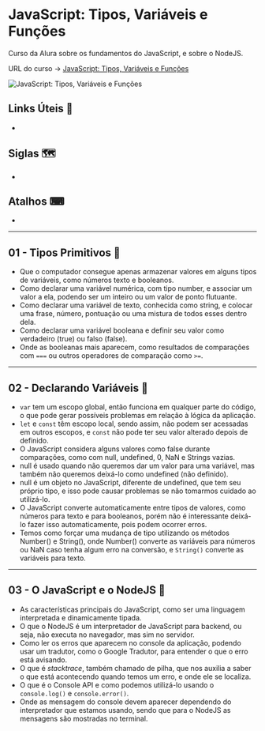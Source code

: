 # JavaScript: Tipos, Variáveis e Funções

Curso da Alura sobre os fundamentos do JavaScript, e sobre o NodeJS.

URL do curso -> [JavaScript: Tipos, Variáveis e Funções](https://cursos.alura.com.br/course/fundamentos-javascript-tipos-variaveis-funcoes)

![JavaScript: Tipos, Variáveis e Funções](https://www.alura.com.br/assets/api/share/curso-fundamentos-javascript-tipos-variaveis-funcoes.png)

## Links Úteis &#x1F517;
*

## Siglas &#x1F5FA;
*

## Atalhos &#x2328;
*

***

## 01 - Tipos Primitivos &#x1F516;
* Que o computador consegue apenas armazenar valores em alguns tipos de variáveis, como números texto e booleanos.
* Como declarar uma variável numérica, com tipo number, e associar um valor a ela, podendo ser um inteiro ou um valor de ponto flutuante.
* Como declarar uma variável de texto, conhecida como string, e colocar uma frase, número, pontuação ou uma mistura de todos esses dentro dela.
* Como declarar uma variável booleana e definir seu valor como verdadeiro (true) ou falso (false).
* Onde as booleanas mais aparecem, como resultados de comparações com `===` ou outros operadores de comparação como `>=`.

***

## 02 - Declarando Variáveis &#x1F516;
* `var` tem um escopo global, então funciona em qualquer parte do código, o que pode gerar possíveis problemas em relação à lógica da aplicação.
* `let` e `const` têm escopo local, sendo assim, não podem ser acessadas em outros escopos, e `const` não pode ter seu valor alterado depois de definido.
* O JavaScript considera alguns valores como false durante comparações, como com null, undefined, 0, NaN e Strings vazias.
* null é usado quando não queremos dar um valor para uma variável, mas também não queremos deixá-lo como undefined (não definido).
* null é um objeto no JavaScript, diferente de undefined, que tem seu próprio tipo, e isso pode causar problemas se não tomarmos cuidado ao utilizá-lo.
* O JavaScript converte automaticamente entre tipos de valores, como números para texto e para booleanos, porém não é interessante deixá-lo fazer isso automaticamente, pois podem ocorrer erros.
* Temos como forçar uma mudança de tipo utilizando os métodos Number() e String(), onde Number() converte as variáveis para números ou NaN caso tenha algum erro na conversão, e `String()` converte as variáveis para texto.

***

## 03 - O JavaScript e o NodeJS &#x1F516;
* As características principais do JavaScript, como ser uma linguagem interpretada e dinamicamente tipada.
* O que o NodeJS é um interpretador de JavaScript para backend, ou seja, não executa no navegador, mas sim no servidor.
* Como ler os erros que aparecem no console da aplicação, podendo usar um tradutor, como o Google Tradutor, para entender o que o erro está avisando.
* O que é *stacktrace*, também chamado de pilha, que nos auxilia a saber o que está acontecendo quando temos um erro, e onde ele se localiza.
* O que é o Console API e como podemos utilizá-lo usando o `console.log()` e `console.error()`.
* Onde as mensagem do console devem aparecer dependendo do interpretador que estamos usando, sendo que para o NodeJS as mensagens são mostradas no terminal.